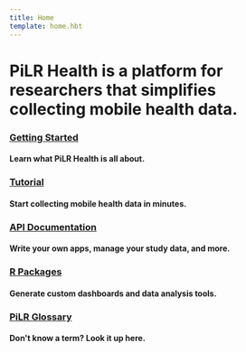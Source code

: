 ```yaml
---
title: Home
template: home.hbt
---
```

 
# PiLR Health is a platform for researchers that simplifies collecting mobile health data.

### [Getting Started](pages/getting-started)
#### Learn what PiLR Health is all about. 

### [Tutorial](pages/tutorials)
#### Start collecting mobile health data in minutes.

### [API Documentation](pages/api)
#### Write your own apps, manage your study data, and more. 

### [R Packages](pages/r-packages)
#### Generate custom dashboards and data analysis tools.

### [PiLR Glossary](pages/pilr-glossary)
#### Don't know a term? Look it up here. 

